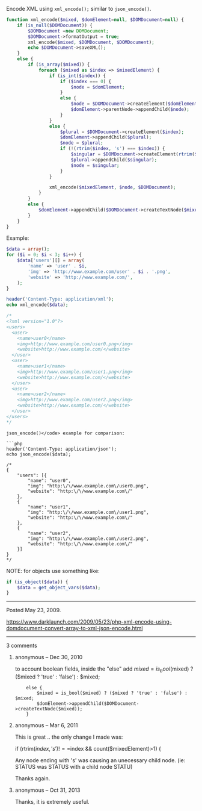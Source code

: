 Encode XML using `xml_encode();` similar to `json_encode()`.

```php
function xml_encode($mixed, $domElement=null, $DOMDocument=null) {
    if (is_null($DOMDocument)) {
        $DOMDocument =new DOMDocument;
        $DOMDocument->formatOutput = true;
        xml_encode($mixed, $DOMDocument, $DOMDocument);
        echo $DOMDocument->saveXML();
    }
    else {
        if (is_array($mixed)) {
            foreach ($mixed as $index => $mixedElement) {
                if (is_int($index)) {
                    if ($index === 0) {
                        $node = $domElement;
                    }
                    else {
                        $node = $DOMDocument->createElement($domElement->tagName);
                        $domElement->parentNode->appendChild($node);
                    }
                }
                else {
                    $plural = $DOMDocument->createElement($index);
                    $domElement->appendChild($plural);
                    $node = $plural;
                    if (!(rtrim($index, 's') === $index)) {
                        $singular = $DOMDocument->createElement(rtrim($index, 's'));
                        $plural->appendChild($singular);
                        $node = $singular;
                    }
                }

                xml_encode($mixedElement, $node, $DOMDocument);
            }
        }
        else {
            $domElement->appendChild($DOMDocument->createTextNode($mixed));
        }
    }
}
```

Example:

```php
$data = array();
for ($i = 0; $i < 3; $i++) {
    $data['users'][] = array(
        'name' => 'user' . $i,
        'img' => 'http://www.example.com/user' . $i . '.png',
        'website' => 'http://www.example.com/',
    );
}

header('Content-Type: application/xml');
echo xml_encode($data);

/*
<?xml version="1.0"?>
<users>
  <user>
    <name>user0</name>
    <img>http://www.example.com/user0.png</img>
    <website>http://www.example.com/</website>
  </user>
  <user>
    <name>user1</name>
    <img>http://www.example.com/user1.png</img>
    <website>http://www.example.com/</website>
  </user>
  <user>
    <name>user2</name>
    <img>http://www.example.com/user2.png</img>
    <website>http://www.example.com/</website>
  </user>
</users>
*/
```

```
json_encode()</code> example for comparison:

```php
header('Content-Type: application/json');
echo json_encode($data);

/*
{
    "users": [{
        "name": "user0",
        "img": "http:\/\/www.example.com\/user0.png",
        "website": "http:\/\/www.example.com\/"
    },
    {
        "name": "user1",
        "img": "http:\/\/www.example.com\/user1.png",
        "website": "http:\/\/www.example.com\/"
    },
    {
        "name": "user2",
        "img": "http:\/\/www.example.com\/user2.png",
        "website": "http:\/\/www.example.com\/"
    }]
}
*/
```

NOTE: for objects use something like:

```php
if (is_object($data)) {
    $data = get_object_vars($data);
}
```

---

Posted May 23, 2009.

https://www.darklaunch.com/2009/05/23/php-xml-encode-using-domdocument-convert-array-to-xml-json-encode.html

---

3 comments

<ol><li><div>

anonymous &ndash; Dec 30, 2010<div>

to account boolean fields, inside the "else" add
$mixed = is_bool($mixed) ? ($mixed ? 'true' : 'false') : $mixed;

        else {
            $mixed = is_bool($mixed) ? ($mixed ? 'true' : 'false') : $mixed;
            $domElement->appendChild($DOMDocument->createTextNode($mixed));
        }

</div></div></li><li><div>

anonymous &ndash; Mar 6, 2011<div>

This is great .. the only change I made was:

if (rtrim($index,'s')!==$index && count($mixedElement)>1) {

Any node ending with 's' was causing an unecessary child node.  (ie: STATUS was  STATUS with a child node STATU)

Thanks again.

</div></div></li><li><div>

anonymous &ndash; Oct 31, 2013<div>

Thanks, it is extremely useful.

</div></div></li></ol>